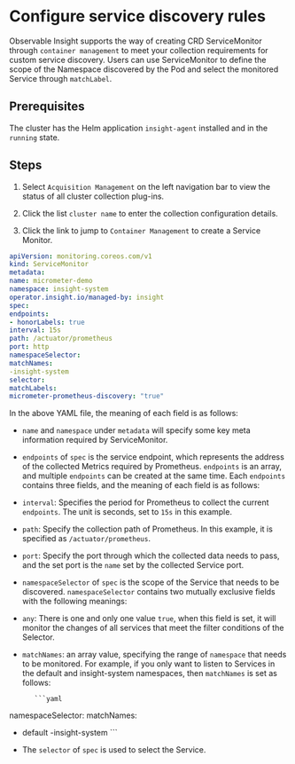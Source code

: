 # Configure service discovery rules

Observable Insight supports the way of creating CRD ServiceMonitor through `container management` to meet your collection requirements for custom service discovery.
Users can use ServiceMonitor to define the scope of the Namespace discovered by the Pod and select the monitored Service through `matchLabel`.

## Prerequisites

The cluster has the Helm application `insight-agent` installed and in the `running` state.

## Steps

1. Select `Acquisition Management` on the left navigation bar to view the status of all cluster collection plug-ins.

    

2. Click the list `cluster name` to enter the collection configuration details.

    

3. Click the link to jump to `Container Management` to create a Service Monitor.

```yaml
apiVersion: monitoring.coreos.com/v1
kind: ServiceMonitor
metadata:
name: micrometer-demo
namespace: insight-system
operator.insight.io/managed-by: insight
spec:
endpoints:
- honorLabels: true
interval: 15s
path: /actuator/prometheus
port: http
namespaceSelector:
matchNames:
-insight-system
selector:
matchLabels:
micrometer-prometheus-discovery: "true"
```

In the above YAML file, the meaning of each field is as follows:

- `name` and `namespace` under `metadata` will specify some key meta information required by ServiceMonitor.

- `endpoints` of `spec` is the service endpoint, which represents the address of the collected Metrics required by Prometheus. `endpoints` is an array, and multiple `endpoints` can be created at the same time. Each `endpoints` contains three fields, and the meaning of each field is as follows:

- `interval`: Specifies the period for Prometheus to collect the current `endpoints`. The unit is seconds, set to `15s` in this example.
- `path`: Specify the collection path of Prometheus. In this example, it is specified as `/actuator/prometheus`.
- `port`: Specify the port through which the collected data needs to pass, and the set port is the `name` set by the collected Service port.

- `namespaceSelector` of `spec` is the scope of the Service that needs to be discovered. `namespaceSelector` contains two mutually exclusive fields with the following meanings:

- `any`: There is one and only one value `true`, when this field is set, it will monitor the changes of all services that meet the filter conditions of the Selector.
- `matchNames`: an array value, specifying the range of `namespace` that needs to be monitored. For example, if you only want to listen to Services in the default and insight-system namespaces, then `matchNames` is set as follows:

         ```yaml
namespaceSelector:
matchNames:
- default
-insight-system
        ```

- The `selector` of `spec` is used to select the Service.